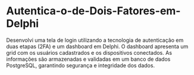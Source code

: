 # Autentica-o-de-Dois-Fatores-em-Delphi
Desenvolvi uma tela de login utilizando a tecnologia de autenticação em duas etapas (2FA) e um dashboard em Delphi. O dashboard apresenta um grid com os usuários cadastrados e os dispositivos conectados. As informações são armazenadas e validadas em um banco de dados PostgreSQL, garantindo segurança e integridade dos dados.
